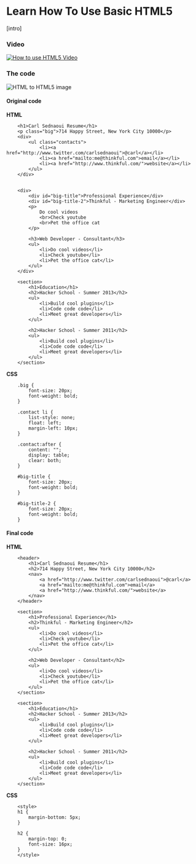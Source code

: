 # Learn How To Use Basic HTML5
[intro]

### Video
[![How to use HTML5 Video](http://img.youtube.com/vi/4zZvQGRaQWQ/0.jpg)](http://www.youtube.com/watch?v=4zZvQGRaQWQ)

### The code

![HTML to HTML5 image](http://i.imgur.com/wM5FZdZ.png)

#### Original code

__HTML__

        <h1>Carl Sednaoui Resume</h1>
        <p class="big">714 Happy Street, New York City 10000</p>
        <div>
            <ul class="contacts">
                <li><a href="http://www.twitter.com/carlsednaoui">@carl</a></li>
                <li><a href="mailto:me@thinkful.com">email</a></li>
                <li><a href="http://www.thinkful.com/">website</a></li>
            </ul>
        </div>


        <div>
            <div id="big-title">Professional Experience</div>
            <div id="big-title-2">Thinkful - Marketing Engineer</div>
            <p>
                Do cool videos
                <br>Check youtube
                <br>Pet the office cat
            </p>
            
            <h3>Web Developer - Consultant</h3>
            <ul>
                <li>Do cool videos</li>
                <li>Check youtube</li>
                <li>Pet the office cat</li>
            </ul>
        </div>

        <section>
            <h1>Education</h1>
            <h2>Hacker School - Summer 2013</h2>
            <ul>
                <li>Build cool plugins</li>
                <li>Code code code</li>
                <li>Meet great developers</li>
            </ul>

            <h2>Hacker School - Summer 2011</h2>
            <ul>
                <li>Build cool plugins</li>
                <li>Code code code</li>
                <li>Meet great developers</li>
            </ul>
        </section>

__CSS__

        .big {
            font-size: 20px;
            font-weight: bold;
        }

        .contact li {
            list-style: none;
            float: left;
            margin-left: 10px;
        }

        .contact:after {
            content: "";
            display: table;
            clear: both;
        }

        #big-title {
            font-size: 20px;
            font-weight: bold;
        }

        #big-title-2 {
            font-size: 20px;
            font-weight: bold;
        }


#### Final code

__HTML__ 

        <header>
            <h1>Carl Sednaoui Resume</h1>
            <h2>714 Happy Street, New York City 10000</h2>
            <nav>
                <a href="http://www.twitter.com/carlsednaoui">@carl</a> 
                <a href="mailto:me@thinkful.com">email</a> 
                <a href="http://www.thinkful.com/">website</a>
            </nav>
        </header>

        <section>
            <h1>Professional Experience</h1>
            <h2>Thinkful - Marketing Engineer</h2>
            <ul>
                <li>Do cool videos</li>
                <li>Check youtube</li>
                <li>Pet the office cat</li>
            </ul>
            
            <h2>Web Developer - Consultant</h2>
            <ul>
                <li>Do cool videos</li>
                <li>Check youtube</li>
                <li>Pet the office cat</li>
            </ul>
        </section>

        <section>
            <h1>Education</h1>
            <h2>Hacker School - Summer 2013</h2>
            <ul>
                <li>Build cool plugins</li>
                <li>Code code code</li>
                <li>Meet great developers</li>
            </ul>

            <h2>Hacker School - Summer 2011</h2>
            <ul>
                <li>Build cool plugins</li>
                <li>Code code code</li>
                <li>Meet great developers</li>
            </ul>
        </section>



__CSS__

        <style>
        h1 {
            margin-bottom: 5px;
        }

        h2 {
            margin-top: 0;
            font-size: 16px;
        }
        </style>